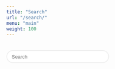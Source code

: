 ```yaml
---
title: "Search"
url: "/search/"
menu: "main"
weight: 100
---
```


<script language="javascript">

var archive_results = {};

function runSearch(q) {
	var results_node = document.getElementById("list_results");
	results_node.innerHTML = "";
	if (q.length > 0) {
		for (var i = 0; i < archive_results.items.length; i++) {
			var item = archive_results.items[i];
			var title_lower = item.title.toLowerCase();
			var text_lower = item.content_text.toLowerCase();
			if (title_lower.includes(q) || text_lower.includes(q)) {
				var p_node = document.createElement("p");        
				var link_node = document.createElement("a");
				var d = Date.parse(item.date_published);
				var date_s = new Date(d).toISOString().substr(0, 10);
				var date_node = document.createTextNode(date_s); 
				link_node.appendChild(date_node);
				link_node.href = item.url;
              	var title_node = null;
				if (item.title.length > 0) {
              		title_node = document.createElement("span");
                  	title_node.innerHTML = ": <b>" + item.title + "</b>"
					s = item.title + ": " + item.content_text;
				}
				var s = item.content_text;
				if (s.length > 200) {
					s = s.substr(0, 200) + "...";
				}
              	var text_node = document.createElement("span");
             	text_node.innerHTML = ": " + s
				p_node.appendChild(link_node);
              	if (title_node != null) {
					p_node.appendChild(title_node);
              }
				p_node.appendChild(text_node);
				results_node.appendChild(p_node);
			}
		}
	} 
}

document.addEventListener("DOMContentLoaded", function() {
	fetch("/archive/index.json").then(response => response.json()).then(data => {
		archive_results = data;

		const url = window.location.href;
		const params = new URLSearchParams(new URL(url).search);
		const q = params.get("q");
		if (q && (q.length > 0)) {
			document.getElementById("input_search").value = q;
			runSearch(q);
		}	
	});
});
	
</script>

<style>

#search {
	display: none;
}

.field {
	width: 270px;
	height: 34px;
	font-size: 13px;
	font-weight: 400;
	padding-left: 12px;
	border: 2px solid #eee;
	margin-top: 20px;
	margin-bottom: 20px;
	border-radius: 17px;
	-webkit-appearance: none;
}

</style>

<form onSubmit="return false;">
	<input class="field" type="text" name="q" id="input_search" placeholder="Search" onChange="runSearch(this.value.toLowerCase());" />
</form>

<div id="list_results">
</ul>

